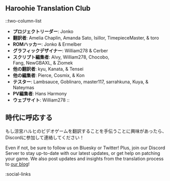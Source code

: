 ## Haroohie Translation Club
::two-column-list
- **プロジェクトリーダー**: Jonko
- **翻訳者**: Amelia Chaplin, Amanda Sato, Isillor, TimepieceMaster, & toro
- **ROMハッカー**: Jonko & Ermelber
- **グラフィックデザイナー**: William278 & Cerber
- **スクリプト編集者**: Alvy, William278, Chocobo,<br/>Fang, NewGBAXL, & Ziomek
- **他の翻訳者**: kyu, Kanata, & Tensei 
- **他の編集者**: Pierce, Cosmix, & Kon
- **テスター**: Lambsauce, Goblinaro, master117, sarrahkuna, Kuya, & Nateymas
- **PV編集者**: Hans Harmony
- **ウェブサイト**: William278
::

## 時代に呼応する
もし涼宮ハルヒのビデオゲームを翻訳することを手伝うことに興味があったら、Discordに参加して連絡してください！

Even if not, be sure to follow us on Bluesky or Twitter! Plus, join our Discord Server to stay up-to-date with our latest updates, or get help on patching your game. We also post updates and insights from the translation process to [our blog](/blog)!

<!-- Social media, Discord and blog buttons -->
:social-links